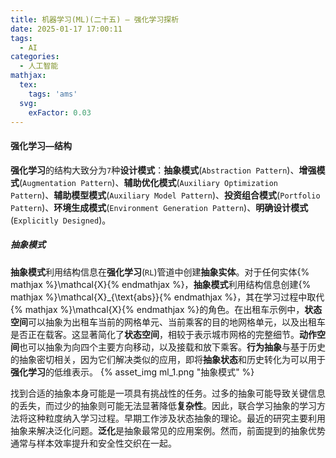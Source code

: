 ```yaml
---
title: 机器学习(ML)(二十五) — 强化学习探析
date: 2025-01-17 17:00:11
tags:
  - AI
categories:
  - 人工智能
mathjax:
  tex:
    tags: 'ams'
  svg:
    exFactor: 0.03
---
```


#### 强化学习—结构

**强化学习**的结构大致分为`7`种**设计模式**：**抽象模式**(`Abstraction Pattern`)、**增强模式**(`Augmentation Pattern`)、**辅助优化模式**(`Auxiliary Optimization Pattern`)、**辅助模型模式**(`Auxiliary Model Pattern`)、**投资组合模式**(`Portfolio Pattern`)、**环境生成模式**(`Environment Generation Pattern`)、**明确设计模式**(`Explicitly Designed`)。
<!-- more -->

##### 抽象模式

**抽象模式**利用结构信息在**强化学习**(`RL`)管道中创建**抽象实体**。对于任何实体{% mathjax %}\mathcal{X}{% endmathjax %}，**抽象模式**利用结构信息创建{% mathjax %}\mathcal{X}_{\text{abs}}{% endmathjax %}，其在学习过程中取代{% mathjax %}\mathcal{X}{% endmathjax %}的角色。在出租车示例中，**状态空间**可以抽象为出租车当前的网格单元、当前乘客的目的地网格单元，以及出租车是否正在载客。这显著简化了**状态空间**，相较于表示城市网格的完整细节。**动作空间**也可以抽象为向四个主要方向移动，以及接载和放下乘客。**行为抽象**与基于历史的抽象密切相关，因为它们解决类似的应用，即将**抽象状态**和历史转化为可以用于**强化学习**的低维表示。
{% asset_img ml_1.png "抽象模式" %}

找到合适的抽象本身可能是一项具有挑战性的任务。过多的抽象可能导致关键信息的丢失，而过少的抽象则可能无法显著降低**复杂性**。因此，联合学习抽象的学习方法将这种粒度纳入学习过程。早期工作涉及状态抽象的理论。最近的研究主要利用抽象来解决泛化问题。**泛化**是抽象最常见的应用案例。然而，前面提到的抽象优势通常与样本效率提升和安全性交织在一起。
